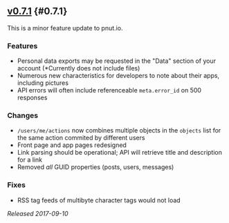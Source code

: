 ## [v0.7.1](https://pnut.io/docs/changes/0.7.1) {#0.7.1}

This is a minor feature update to pnut.io.

### Features

* Personal data exports may be requested in the "Data" section of your account (*Currently does not include files)
* Numerous new characteristics for developers to note about their apps, including pictures
* API errors will often include referenceable `meta.error_id` on 500 responses


### Changes

* `/users/me/actions` now combines multiple objects in the `objects` list for the same action commited by different users
* Front page and app pages redesigned
* Link parsing should be operational; API will retrieve title and description for a link
* Removed *all* GUID properties (posts, users, messages)


### Fixes

* RSS tag feeds of multibyte character tags would not load

*Released 2017-09-10*